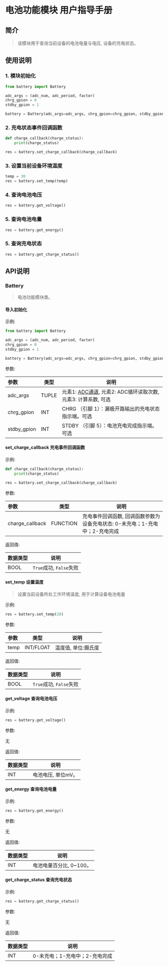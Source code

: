 # 电池功能模块 用户指导手册

## 简介

> 该模块用于查询当前设备的电池电量与电压, 设备的充电状态。

## 使用说明

### 1. 模块初始化

```python
from battery import Battery

adc_args = (adc_num, adc_period, factor)
chrg_gpion = 0
stdby_gpion = 1

battery = Battery(adc_args=adc_args, chrg_gpion=chrg_gpion, stdby_gpion=stdby_gpion)
```

### 2. 充电状态事件回调函数

```python
def charge_callback(charge_status):
    print(charge_status)

res = battery.set_charge_callback(charge_callback)
```

### 3. 设置当前设备环境温度

```python
temp = 30
res = battery.set_temp(temp)
```

### 4. 查询电池电压

```python
res = battery.get_voltage()
```

### 5. 查询电池电量

```python
res = battery.get_energy()
```

### 5. 查询充电状态

```python
res = battery.get_charge_status()
```

## API说明

### Battery

> 电池功能模块类。

#### 导入初始化

示例:

```python
from battery import Battery

adc_args = (adc_num, adc_period, factor)
chrg_gpion = 0
stdby_gpion = 1

battery = Battery(adc_args=adc_args, chrg_gpion=chrg_gpion, stdby_gpion=stdby_gpion)
```

参数:

|参数|类型|说明|
|:---|---|---|
|adc_args|TUPLE|元素1: [ADC通道](https://python.quectel.com/wiki/#/zh-cn/api/QuecPythonClasslib?id=%e8%af%bb%e5%8f%96%e9%80%9a%e9%81%93%e7%94%b5%e5%8e%8b%e5%80%bc), 元素2: ADC循环读取次数, 元素3: 计算系数, 可选|
|chrg_gpion|INT|CHRG （引脚 1）：漏极开路输出的充电状态指示端。可选|
|stdby_gpion|INT|STDBY （引脚 5）：电池充电完成指示端。可选|

#### set_charge_callback 充电事件回调函数

示例:

```python
def charge_callback(charge_status):
    print(charge_status)

res = battery.set_charge_callback(charge_callback)
```

参数:

|参数|类型|说明|
|:---|---|---|
|charge_callback|FUNCTION|充电事件回调函数, 回调函数参数为设备充电状态: 0-未充电；1-充电中；2-充电完成|

返回值:

|数据类型|说明|
|:---|---|
|BOOL|`True`成功, `False`失败|

#### set_temp 设置温度

> 设置当前设备所处工作环境温度, 用于计算设备电池电量

示例:

```python
res = battery.set_temp(20)
```

参数:

|参数|类型|说明|
|:---|---|---|
|temp|INT/FLOAT|温度值, 单位:摄氏度 |

返回值:

|数据类型|说明|
|:---|---|
|BOOL|`True`成功, `False`失败|

#### get_voltage 查询电池电压

示例:

```python
res = battery.get_voltage()
```

参数:

无

返回值:

|数据类型|说明|
|:---|---|
|INT|电池电压, 单位mV。|

#### get_energy 查询电池电量

示例:

```python
res = battery.get_energy()
```

参数:

无

返回值:

|数据类型|说明|
|:---|---|
|INT|电池电量百分比, 0~100。|

#### get_charge_status 查询充电状态

示例:

```python
res = battery.get_charge_status()
```

参数:

无

返回值:

|数据类型|说明|
|:---|---|
|INT|0-未充电；1-充电中；2-充电完成|
